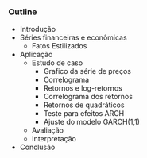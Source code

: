 
### Outline
+ Introdução
+ Séries financeiras e econômicas
  + Fatos Estilizados
+ Aplicação
    + Estudo de caso
      + Grafico da série de preços
      + Correlograma
      + Retornos e log-retornos
      + Correlograma dos retornos
      + Retornos de quadráticos
      + Teste para efeitos ARCH
      + Ajuste do modelo GARCH(1,1)
    + Avaliação
    + Interpretação
+ Conclusão     
